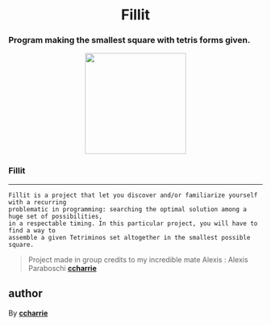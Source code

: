 <h1 align=center>Fillit</h1>
<h3>Program making the smallest square with tetris forms given.</h3>

<p align=center float="left">
    <a href="http://www.42.fr/"><img src="https://www.usine-digitale.fr//mediatheque/4/6/0/000643064/42.png" height="200" width="auto"></a>
 </p>

### Fillit
***
```
Fillit is a project that let you discover and/or familiarize yourself with a recurring
problematic in programming: searching the optimal solution among a huge set of possibilities,
in a respectable timing. In this particular project, you will have to find a way to
assemble a given Tetriminos set altogether in the smallest possible square.
```
> Project made in group
> credits to my incredible mate Alexis :
Alexis Paraboschi [**ccharrie**](https://github.com/Radaxx)
## author

By [**ccharrie**](https://profile.intra.42.fr/users/ccharrie)
